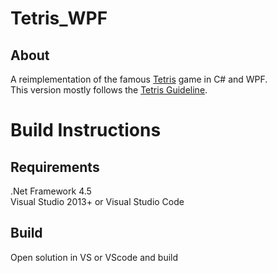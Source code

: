 # Tetris_WPF

## About
A reimplementation of the famous [Tetris](https://en.wikipedia.org/wiki/Tetris) game in C# and WPF.\
This version mostly follows the [Tetris Guideline](https://tetris.wiki/Tetris_Guideline).

# Build Instructions

## Requirements
.Net Framework 4.5\
Visual Studio 2013+ or Visual Studio Code

## Build
Open solution in VS or VScode and build
